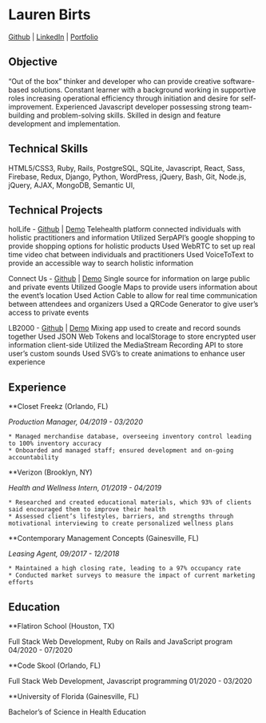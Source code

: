 # Lauren Birts

[Github](https://github.com/birts) | [LinkedIn](https://www.linkedin.com/in/lauren-birts) | [Portfolio](https://laurenbirts.dev)

## Objective 

“Out of the box” thinker and developer who can provide creative software-based solutions. Constant learner with a background working in supportive roles increasing operational efficiency through initiation and desire for self-improvement. Experienced Javascript developer possessing strong team-building and problem-solving skills. Skilled in design and feature development and implementation. 

## Technical Skills
HTML5/CSS3, Ruby, Rails, PostgreSQL, SQLite, Javascript, React, Sass, Firebase, Redux, Django, Python, WordPress, jQuery, Bash, Git, Node.js, jQuery, AJAX, MongoDB, Semantic UI, 

## Technical Projects

holLife - [Github](https://github.com/lbirts/backend_wholisticLiving)  |  [Demo](https://www.youtube.com/watch?v=k3z_knTxln4)
Telehealth platform connected individuals with holistic practitioners and information
Utilized SerpAPI’s google shopping to provide shopping options for holistic products
Used WebRTC to set up real time video chat between individuals and practitioners 
Used VoiceToText to provide an accessible way to search holistic information

Connect Us - [Github](https://github.com/estherkimyunjung/EventApp_backend/tree/master) |  [Demo](https://www.youtube.com/watch?v=ZV7kz5FBI6A)
Single source for information on large public and private events
Utilized Google Maps to provide users information about the event’s location
Used Action Cable to allow for real time communication between attendees and organizers
Used a QRCode Generator to give user’s access to private events

LB2000 - [Github](https://github.com/lbirts/LB-2000)  |  [Demo](https://lb-2000.herokuapp.com/)
Mixing app used to create and record sounds together
Used JSON Web Tokens and localStorage to store encrypted user information client-side
Utilized the MediaStream Recording API to store user’s custom sounds
Used SVG’s to create animations to enhance user experience

## Experience

**Closet Freekz (Orlando, FL) 

  _Production Manager, 04/2019 - 03/2020_	      

    * Managed merchandise database, overseeing inventory control leading to 100% inventory accuracy
    * Onboarded and managed staff; ensured development and on-going accountability 

**Verizon (Brooklyn, NY) 

  _Health and Wellness Intern, 01/2019 - 04/2019_     

    * Researched and created educational materials, which 93% of clients said encouraged them to improve their health
    * Assessed client’s lifestyles, barriers, and strengths through motivational interviewing to create personalized wellness plans

**Contemporary Management Concepts 	(Gainesville, FL)

  _Leasing Agent,  09/2017 - 12/2018_       

    * Maintained a high closing rate, leading to a 97% occupancy rate
    * Conducted market surveys to measure the impact of current marketing efforts  
    
## Education

**Flatiron School (Houston, TX)

Full Stack Web Development, Ruby on Rails and JavaScript program 	04/2020 - 07/2020

**Code Skool (Orlando, FL)

Full Stack Web Development, Javascript programming 	01/2020 - 03/2020

**University of Florida	(Gainesville, FL)

Bachelor’s of Science in Health Education	


